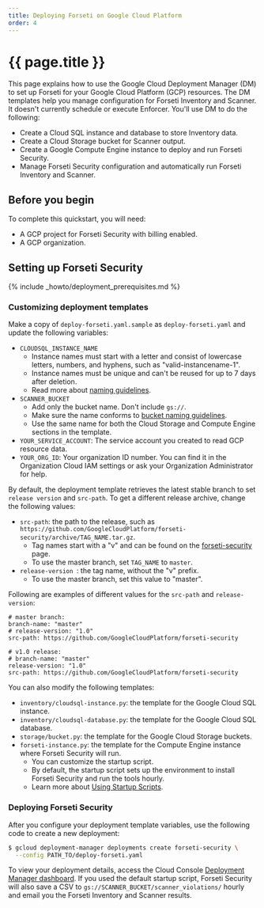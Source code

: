 ```yaml
---
title: Deploying Forseti on Google Cloud Platform
order: 4 
---
```

#  {{ page.title }}

This page explains how to use the Google Cloud Deployment Manager (DM) to set
up Forseti for your Google Cloud Platform (GCP) resources. The DM templates
help you manage configuration for Forseti Inventory and Scanner. It doesn't
currently schedule or execute Enforcer. You'll use DM to do the following:

  - Create a Cloud SQL instance and database to store Inventory data.
  - Create a Cloud Storage bucket for Scanner output.
  - Create a Google Compute Engine instance to deploy and run Forseti Security.
  - Manage Forseti Security configuration and automatically run Forseti
  Inventory and Scanner.

## Before you begin

To complete this quickstart, you will need:

  - A GCP project for Forseti Security with billing enabled.
  - A GCP organization.

## Setting up Forseti Security

{% include _howto/deployment_prerequisites.md %}

### Customizing deployment templates

Make a copy of `deploy-forseti.yaml.sample` as `deploy-forseti.yaml` and update
the following variables:

  - `CLOUDSQL_INSTANCE_NAME`
    - Instance names must start with a letter and consist of lowercase letters,
    numbers, and hyphens, such as "valid-instancename-1".
    - Instance names must be unique and can't be reused for up to 7 days after
    deletion.
    - Read more about [naming guidelines](https://cloud.google.com/sql/docs/mysql/instance-settings#settings-2ndgen).
  - `SCANNER_BUCKET`
    - Add only the bucket name. Don't include `gs://`.
    - Make sure the name conforms to [bucket naming guidelines](https://cloud.google.com/storage/docs/naming).
    - Use the same name for both the Cloud Storage and Compute Engine sections
    in the template.
  - `YOUR_SERVICE_ACCOUNT`: The service account you created to read GCP
  resource data.
  - `YOUR_ORG_ID`: Your organization ID number. You can find it in the
  Organization Cloud IAM settings or ask your Organization Administrator for
  help.

By default, the deployment template retrieves the latest stable branch to set
`release version` and `src-path`. To get a different release archive, change
the following values:

  - `src-path`: the path to the release, such as
  `https://github.com/GoogleCloudPlatform/forseti-security/archive/TAG_NAME.tar.gz`.
    - Tag names start with a "v" and can be found on the
    [forseti-security](https://github.com/GoogleCloudPlatform/forseti-security/tags)
    page.
    - To use the master branch, set `TAG_NAME` to `master`.
  - `release-version `: the tag name, without the "v" prefix.
    - To use the master branch, set this value to "master".

Following are examples of different values for the `src-path` and
`release-version`:

  ```
  # master branch:
  branch-name: "master"
  # release-version: "1.0"
  src-path: https://github.com/GoogleCloudPlatform/forseti-security

  # v1.0 release:
  # branch-name: "master"
  release-version: "1.0"
  src-path: https://github.com/GoogleCloudPlatform/forseti-security
  ```

You can also modify the following templates:

  - `inventory/cloudsql-instance.py`: the template for the Google Cloud SQL
  instance.
  - `inventory/cloudsql-database.py`: the template for the Google Cloud SQL
  database.
  - `storage/bucket.py`: the template for the Google Cloud Storage buckets.
  - `forseti-instance.py`: the template for the Compute Engine instance where
  Forseti Security will run.
    - You can customize the startup script.
    - By default, the startup script sets up the environment to install Forseti
    Security and run the tools hourly.
    - Learn more about [Using Startup Scripts](https://cloud.google.com/deployment-manager/docs/step-by-step-guide/setting-metadata-and-startup-scripts).

### Deploying Forseti Security

After you configure your deployment template variables, use the following code
to create a new deployment:

  ```bash
  $ gcloud deployment-manager deployments create forseti-security \
    --config PATH_TO/deploy-forseti.yaml
  ```

To view your deployment details, access the Cloud Console
[Deployment Manager dashboard](https://console.cloud.google.com/deployments).
If you used the default startup script, Forseti Security will also save a CSV
to `gs://SCANNER_BUCKET/scanner_violations/` hourly and email you the Forseti
Inventory and Scanner results.
